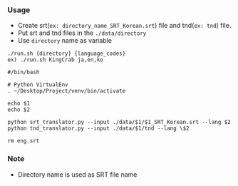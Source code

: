 ### Usage

- Create srt(`ex: directory_name_SRT_Korean.srt`) file and tnd(`ex: tnd`) file.
- Put srt and tnd files in the `./data/directory`
- Use `directory` name as variable

```
./run.sh {directory} {language_codes}
ex) ./run.sh KingCrab ja,en,ko
```

```
#/bin/bash

# Python VirtualEnv
. ~/Desktop/Project/venv/bin/activate

echo $1
echo $2

python srt_translator.py --input ./data/$1/$1_SRT_Korean.srt --lang $2
python tnd_translator.py --input ./data/$1/tnd --lang \$2

rm eng.srt
```

### Note

- Directory name is used as SRT file name
